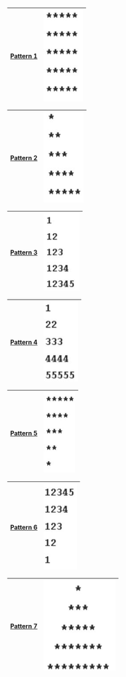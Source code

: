 | [Pattern 1](https://practice.geeksforgeeks.org/problems/square-pattern/1?utm_source=youtube&utm_medium=collab_striver_ytdescription&utm_campaign=pattern_1) | ![image](/Pattern/assets/Pattern%201.JPG) |
| --- | --- |

| [Pattern 2](https://practice.geeksforgeeks.org/problems/right-triangle/1?utm_source=youtube&utm_medium=collab_striver_ytdescription&utm_campaign=pattern_2) | ![image](/Pattern/assets/Pattern%202.JPG) |
| --- | --- |

| [Pattern 3](https://practice.geeksforgeeks.org/problems/triangle-number/1?utm_source=youtube&utm_medium=collab_striver_ytdescription&utm_campaign=pattern_3) | ![image](/Pattern/assets/Pattern%203.JPG) |
| --- | --- |

| [Pattern 4](https://practice.geeksforgeeks.org/problems/triangle-number-1661428795/1?utm_source=youtube&utm_medium=collab_striver_ytdescription&utm_campaign=pattern_4) | ![image](/Pattern/assets/Pattern%204.JPG) |
| --- | --- |

| [Pattern 5](https://practice.geeksforgeeks.org/problems/triangle-pattern/1?utm_source=youtube&utm_medium=collab_striver_ytdescription&utm_campaign=pattern_5) | ![image](/Pattern/assets/Pattern%205.JPG) |
| --- | --- |

| [Pattern 6](https://practice.geeksforgeeks.org/problems/triangle-number-1661489840/1?utm_source=youtube&utm_medium=collab_striver_ytdescription&utm_campaign=pattern_6) | ![image](/Pattern/assets/Pattern%206.JPG) |
| --- | --- |

| [Pattern 7](https://practice.geeksforgeeks.org/problems/triangle-pattern-1661492263/1?utm_source=youtube&utm_medium=collab_striver_ytdescription&utm_campaign=pattern_7) | ![image](/Pattern/assets/Pattern%207.JPG) |
| --- | --- |